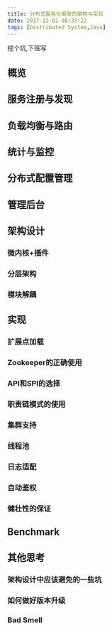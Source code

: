 ```yaml
---
title: 分布式服务化框架的架构与实现
date: 2017-12-01 00:35:22
tags: [Distributed System,Java]
---
```


挖个坑,下班写
## 概览

## 服务注册与发现

## 负载均衡与路由

## 统计与监控

## 分布式配置管理

## 管理后台

## 架构设计

### 微内核+插件

### 分层架构

### 模块解耦

## 实现
### 扩展点加载

### Zookeeper的正确使用

### API和SPI的选择

### 职责链模式的使用

### 集群支持

### 线程池

### 日志适配

### 自动鉴权

### 健壮性的保证

## Benchmark

## 其他思考
### 架构设计中应该避免的一些坑

### 如何做好版本升级

### Bad Smell
